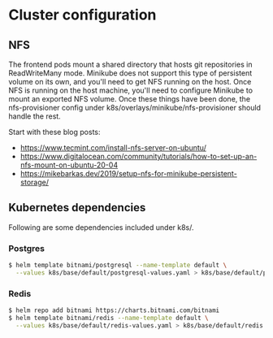 # Cluster configuration

## NFS

The frontend pods mount a shared directory that hosts git repositories in ReadWriteMany mode.  Minikube does not support this type of persistent volume on its own, and you'll need to get NFS running on the host.  Once NFS is running on the host machine, you'll need to configure Minikube to mount an exported NFS volume.  Once these things have been done, the nfs-provisioner config under k8s/overlays/minikube/nfs-provisioner should handle the rest.

Start with these blog posts:
- https://www.tecmint.com/install-nfs-server-on-ubuntu/
- https://www.digitalocean.com/community/tutorials/how-to-set-up-an-nfs-mount-on-ubuntu-20-04
- https://mikebarkas.dev/2019/setup-nfs-for-minikube-persistent-storage/

## Kubernetes dependencies

Following are some dependencies included under k8s/.

### Postgres

```sh
$ helm template bitnami/postgresql --name-template default \
  --values k8s/base/default/postgresql-values.yaml > k8s/base/default/postgresql.yaml
```

### Redis

```sh
$ helm repo add bitnami https://charts.bitnami.com/bitnami
$ helm template bitnami/redis --name-template default \
  --values k8s/base/default/redis-values.yaml > k8s/base/default/redis.yaml
```
